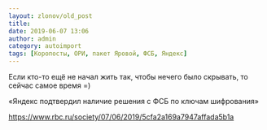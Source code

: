 ```yaml
---
layout: zlonov/old_post
title: 
date: 2019-06-07 13:06
author: admin
category: autoimport
tags: [Коропосты, ОРИ, пакет Яровой, ФСБ, Яндекс]
---
```


Если кто-то ещё не начал жить так, чтобы нечего было скрывать, то сейчас самое время =)




«Яндекс подтвердил наличие решения с ФСБ по ключам шифрования» 




<a href="#">https://www.rbc.ru/society/07/06/2019/5cfa2a169a7947affada5b1a</a>

